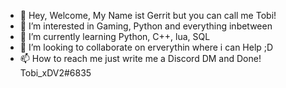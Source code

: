 - 👋 Hey, Welcome,
My Name ist Gerrit but you can call me Tobi!
- 👀 I’m interested in Gaming, Python and everything inbetween
- 🌱 I’m currently learning Python, C++, lua, SQL
- 💞️ I’m looking to collaborate on erverythin where i can Help ;D
- 📫 How to reach me just write me a Discord DM and Done! Tobi_xDV2#6835

<!---
GSGaming-py/GSGaming-py is a ✨ special ✨ repository because its `README.md` (this file) appears on your GitHub profile.
You can click the Preview link to take a look at your changes.
--->
